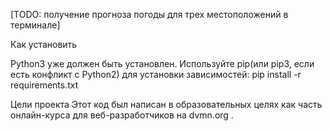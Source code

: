 [TODO: получение прогноза погоды для трех местоположений в терминале]

Как установить

Python3 уже должен быть установлен. Используйте pip(или pip3, если есть конфликт с Python2) для установки зависимостей:
pip install -r requirements.txt

Цели проекта
Этот код был написан в образовательных целях как часть онлайн-курса для веб-разработчиков на dvmn.org .